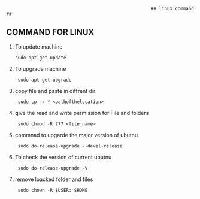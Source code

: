                                                           ## linux command ##
       
   ## COMMAND FOR LINUX
   
   1. To update machine

          sudo apt-get update
          
  2. To upgrade machine 

          sudo apt-get upgrade
 
  3. copy file and paste in diffrent dir

          sudo cp -r * <pathofthelocation>
          
  4. give the read and write permission for File and folders

          sudo chmod -R 777 <file_name>
   
  5. commnad to upgarde the major version of ubutnu

          sudo do-release-upgrade --devel-release
    
  6. To check the version of current ubutnu 

          sudo do-release-upgrade -V
          
  7. remove loacked folder and files

          sudo chown -R $USER: $HOME
